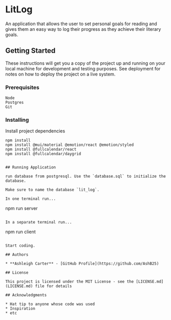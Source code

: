 # LitLog

An application that allows the user to set personal goals for reading and gives them an easy way to log their progress  as they achieve their literary goals. 

## Getting Started

These instructions will get you a copy of the project up and running on your local machine for development and testing purposes. See deployment for notes on how to deploy the project on a live system.

### Prerequisites

```
Node
Postgres
Git
```

### Installing

Install project dependencies

```
npm install
npm install @mui/material @emotion/react @emotion/styled
npm install @fullcalendar/react
npm install @fullcalendar/daygrid
```

```

## Running Application

run database from postgresql. Use the `database.sql` to initialize the database. 

Make sure to name the database `lit_log`.

In one terminal run...

```
npm run server
```

In a separate terminal run...

```
npm run client
```

Start coding.

## Authors

* **Ashleigh Carter** - [GitHub Profile](https://github.com/AshB25)

## License

This project is licensed under the MIT License - see the [LICENSE.md](LICENSE.md) file for details

## Acknowledgments

* Hat tip to anyone whose code was used
* Inspiration
* etc
